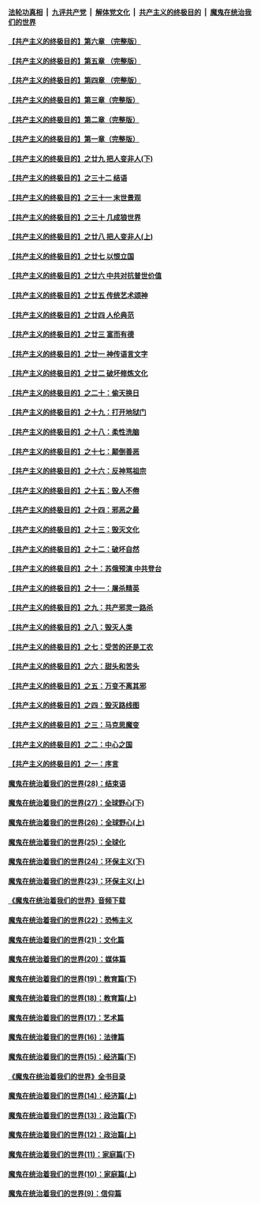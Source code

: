 

####  [法轮功真相](../../../../basic/blob/master/README.md?t=05240031) &nbsp;|&nbsp; [九评共产党](../../../../9ping.md/blob/master/README.md?t=05240031) &nbsp;|&nbsp; [解体党文化](../../../../jtdwh.md/blob/master/README.md?t=05240031)  &nbsp;|&nbsp; [共产主义的终极目的](../../../../gczydzjmd.md/blob/master/README.md?t=05240031) &nbsp;|&nbsp; [魔鬼在统治我们的世界](../../../../mgztzwmdsj.md/blob/master/README.md?t=05240031) 

#### [【共产主义的终极目的】第六章 （完整版）](../pages/nsc422/n11428913.md?t=05240031) 

#### [【共产主义的终极目的】第五章 （完整版）](../pages/nsc422/n11428912.md?t=05240031) 

#### [【共产主义的终极目的】第四章 （完整版）](../pages/nsc422/n11428907.md?t=05240031) 

#### [【共产主义的终极目的】第三章（完整版）](../pages/nsc422/n11428848.md?t=05240031) 

#### [【共产主义的终极目的】第二章（完整版）](../pages/nsc422/n11428831.md?t=05240031) 

#### [【共产主义的终极目的】第一章（完整版）](../pages/nsc422/n11417651.md?t=05240031) 

#### [【共产主义的终极目的】之廿九 把人变非人(下)](../pages/nsc422/n11344140.md?t=05240031) 

#### [【共产主义的终极目的】之三十二 结语](../pages/nsc422/n11360535.md?t=05240031) 

#### [【共产主义的终极目的】之三十一 末世景观](../pages/nsc422/n11351129.md?t=05240031) 

#### [【共产主义的终极目的】之三十 几成狼世界](../pages/nsc422/n11348280.md?t=05240031) 

#### [【共产主义的终极目的】之廿八 把人变非人(上)](../pages/nsc422/n11340492.md?t=05240031) 

#### [【共产主义的终极目的】之廿七 以恨立国](../pages/nsc422/n11336944.md?t=05240031) 

#### [【共产主义的终极目的】之廿六 中共对抗普世价值](../pages/nsc422/n11324785.md?t=05240031) 

#### [【共产主义的终极目的】之廿五 传统艺术颂神](../pages/nsc422/n11296396.md?t=05240031) 

#### [【共产主义的终极目的】之廿四 人伦典范](../pages/nsc422/n11296397.md?t=05240031) 

#### [【共产主义的终极目的】之廿三 富而有德](../pages/nsc422/n11283598.md?t=05240031) 

#### [【共产主义的终极目的】之廿一 神传语言文字](../pages/nsc422/n11263265.md?t=05240031) 

#### [【共产主义的终极目的】之廿二 破坏修炼文化](../pages/nsc422/n11245728.md?t=05240031) 

#### [【共产主义的终极目的】之二十：偷天换日](../pages/nsc422/n11238846.md?t=05240031) 

#### [【共产主义的终极目的】之十九：打开地狱门](../pages/nsc422/n11206376.md?t=05240031) 

#### [【共产主义的终极目的】之十八：柔性洗脑](../pages/nsc422/n11199994.md?t=05240031) 

#### [【共产主义的终极目的】之十七：颠倒善恶](../pages/nsc422/n11179782.md?t=05240031) 

#### [【共产主义的终极目的】之十六：反神骂祖宗](../pages/nsc422/n11166798.md?t=05240031) 

#### [【共产主义的终极目的】之十五：毁人不倦](../pages/nsc422/n11166792.md?t=05240031) 

#### [【共产主义的终极目的】之十四：邪恶之最](../pages/nsc422/n11150249.md?t=05240031) 

#### [【共产主义的终极目的】之十三：毁灭文化](../pages/nsc422/n11135227.md?t=05240031) 

#### [【共产主义的终极目的】之十二：破坏自然](../pages/nsc422/n11135214.md?t=05240031) 

#### [【共产主义的终极目的】之十：苏俄预演 中共登台](../pages/nsc422/n11118424.md?t=05240031) 

#### [【共产主义的终极目的】之十一：屠杀精英](../pages/nsc422/n11118442.md?t=05240031) 

#### [【共产主义的终极目的】之九：共产邪灵一路杀](../pages/nsc422/n11114139.md?t=05240031) 

#### [【共产主义的终极目的】之八：毁灭人类](../pages/nsc422/n11108503.md?t=05240031) 

#### [【共产主义的终极目的】之七：受苦的还是工农](../pages/nsc422/n11101809.md?t=05240031) 

#### [【共产主义的终极目的】之六：甜头和苦头](../pages/nsc422/n11096971.md?t=05240031) 

#### [【共产主义的终极目的】之五：万变不离其邪](../pages/nsc422/n11091285.md?t=05240031) 

#### [【共产主义的终极目的】之四：毁灭路线图](../pages/nsc422/n11086284.md?t=05240031) 

#### [【共产主义的终极目的】之三：马克思魔变](../pages/nsc422/n11061941.md?t=05240031) 

#### [【共产主义的终极目的】之二：中心之国](../pages/nsc422/n11047728.md?t=05240031) 

#### [【共产主义的终极目的】之一：序言](../pages/nsc422/n11086077.md?t=05240031) 

#### [魔鬼在统治着我们的世界(28)：结束语](../pages/nsc422/n10936246.md?t=05240031) 

#### [魔鬼在统治着我们的世界(27)：全球野心(下)](../pages/nsc422/n10928319.md?t=05240031) 

#### [魔鬼在统治着我们的世界(26)：全球野心(上)](../pages/nsc422/n10900318.md?t=05240031) 

#### [魔鬼在统治着我们的世界(25)：全球化](../pages/nsc422/n10788205.md?t=05240031) 

#### [魔鬼在统治着我们的世界(24)：环保主义(下)](../pages/nsc422/n10695307.md?t=05240031) 

#### [魔鬼在统治着我们的世界(23)：环保主义(上)](../pages/nsc422/n10688613.md?t=05240031) 

#### [《魔鬼在统治着我们的世界》音频下载](../pages/nsc422/n10635553.md?t=05240031) 

#### [魔鬼在统治着我们的世界(22)：恐怖主义](../pages/nsc422/n10614727.md?t=05240031) 

#### [魔鬼在统治着我们的世界(21)：文化篇](../pages/nsc422/n10597706.md?t=05240031) 

#### [魔鬼在统治着我们的世界(20)：媒体篇](../pages/nsc422/n10586579.md?t=05240031) 

#### [魔鬼在统治着我们的世界(19)：教育篇(下)](../pages/nsc422/n10564808.md?t=05240031) 

#### [魔鬼在统治着我们的世界(18)：教育篇(上)](../pages/nsc422/n10526970.md?t=05240031) 

#### [魔鬼在统治着我们的世界(17)：艺术篇](../pages/nsc422/n10499093.md?t=05240031) 

#### [魔鬼在统治着我们的世界(16)：法律篇](../pages/nsc422/n10485969.md?t=05240031) 

#### [魔鬼在统治着我们的世界(15)：经济篇(下)](../pages/nsc422/n10469975.md?t=05240031) 

#### [《魔鬼在统治着我们的世界》全书目录](../pages/nsc422/n10464261.md?t=05240031) 

#### [魔鬼在统治着我们的世界(14)：经济篇(上)](../pages/nsc422/n10457370.md?t=05240031) 

#### [魔鬼在统治着我们的世界(13)：政治篇(下)](../pages/nsc422/n10448270.md?t=05240031) 

#### [魔鬼在统治着我们的世界(12)：政治篇(上)](../pages/nsc422/n10444576.md?t=05240031) 

#### [魔鬼在统治着我们的世界(11)：家庭篇(下)](../pages/nsc422/n10440961.md?t=05240031) 

#### [魔鬼在统治着我们的世界(10)：家庭篇(上)](../pages/nsc422/n10435448.md?t=05240031) 

#### [魔鬼在统治着我们的世界(9)：信仰篇](../pages/nsc422/n10432159.md?t=05240031) 

